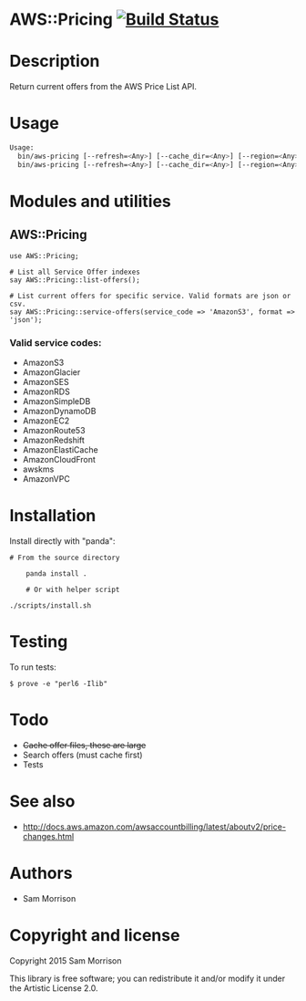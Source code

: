 AWS::Pricing [![Build Status](https://travis-ci.org/scmorrison/perl6-aws-pricing.svg?branch=master)](https://travis-ci.org/scmorrison/perl6-aws-pricing)
============

Description
===========

Return current offers from the AWS Price List API.

Usage
=====

```bash
Usage:
  bin/aws-pricing [--refresh=<Any>] [--cache_dir=<Any>] [--region=<Any>] list services 
  bin/aws-pricing [--refresh=<Any>] [--cache_dir=<Any>] [--region=<Any>] [--format=<Any>] service offers <service>
```

Modules and utilities
=====================

AWS::Pricing
--------------

```perl6
use AWS::Pricing;

# List all Service Offer indexes
say AWS::Pricing::list-offers();
	
# List current offers for specific service. Valid formats are json or csv.
say AWS::Pricing::service-offers(service_code => 'AmazonS3', format => 'json');

```

### Valid service codes:

* AmazonS3
* AmazonGlacier
* AmazonSES
* AmazonRDS
* AmazonSimpleDB
* AmazonDynamoDB
* AmazonEC2
* AmazonRoute53
* AmazonRedshift
* AmazonElastiCache
* AmazonCloudFront
* awskms
* AmazonVPC


Installation
============

Install directly with "panda":

    # From the source directory
   
		panda install .

		# Or with helper script

    ./scripts/install.sh


Testing
=======

To run tests:

```
$ prove -e "perl6 -Ilib"
```

Todo
====

* ~~Cache offer files, these are large~~
* Search offers (must cache first)
* Tests

See also
========

* http://docs.aws.amazon.com/awsaccountbilling/latest/aboutv2/price-changes.html

Authors
=======

  * Sam Morrison

Copyright and license
=====================

Copyright 2015 Sam Morrison

This library is free software; you can redistribute it and/or modify it under the Artistic License 2.0.
